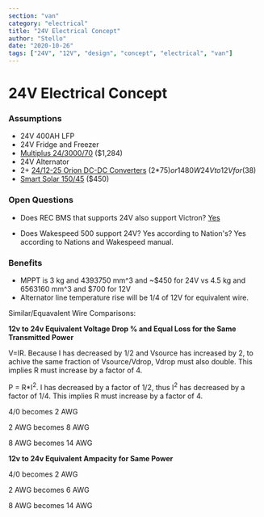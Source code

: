 ```yaml
---
section: "van"
category: "electrical"
title: "24V Electrical Concept"
author: "Stello"
date: "2020-10-26"
tags: ["24V", "12V", "design", "concept", "electrical", "van"]
---
```

# 24V Electrical Concept

### Assumptions

* 24V 400AH LFP
* 24V Fridge and Freezer
* [Multiplus 24/3000/70](https://www.victronenergy.com/upload/documents/Datasheet-Multiplus-inverter-charger_2kVA-and-3kVA-120V-US-EN.pdf) ($1,284)
* 24V Alternator
* 2+ [24/12-25 Orion DC-DC Converters](https://www.victronenergy.com/upload/documents/Datasheet-Orion-DC-DC-converters-high-power,-non-isolated-EN.pdf) (2*75$) or 1 480W 24V to 12V for ($38)
* [Smart Solar 150/45](https://www.victronenergy.com/upload/documents/Datasheet-SmartSolar-charge-controller-MPPT-150-45-up-to-150-100-EN.pdf) ($450)

### Open Questions

* Does REC BMS that supports 24V also support Victron? [Yes](http://www.rec-bms.com/datasheet/UserManual_REC_Victron_BMS.pdf)

* Does Wakespeed 500 support 24V? Yes according to Nation's? Yes according to Nations and Wakespeed manual.

### Benefits

* MPPT is 3 kg and 4393750 mm^3  and ~$450 for 24V vs 4.5 kg and 6563160 mm^3 and $700 for 12V
* Alternator line temperature rise will be 1/4 of 12V for equivalent wire.



Similar/Equavalent Wire Comparisons:

**12v to 24v Equivalent Voltage Drop % and Equal Loss for the Same Transmitted Power**

V=IR.  Because I has decreased by 1/2 and Vsource has increased by 2, to achive the same fraction of Vsource/Vdrop, Vdrop must also double.  This implies R must increase by a factor of 4.

P = R*I<sup>2</sup>.  I has decreased by a factor of 1/2, thus I<sup>2</sup> has decreased by a factor of 1/4.  This implies R must increase by a factor of 4.

4/0 becomes 2 AWG

2 AWG becomes 8 AWG

8 AWG becomes 14 AWG

**12v to 24v Equivalent Ampacity for Same Power**

4/0 becomes 2 AWG

2 AWG becomes 6 AWG

8 AWG becomes 14 AWG